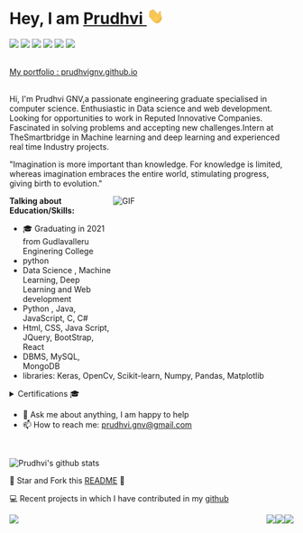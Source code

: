 <h1>Hey, I am <a href="https://prudhvignv.github.io/">Prudhvi </a><img src="https://raw.githubusercontent.com/ABSphreak/ABSphreak/master/gifs/Hi.gif" width="30px"></h1>


<a href="https://www.linkedin.com/in/prudhvignv"><img src="https://github.com/PrudhviGNV/PrudhviGNV/blob/master/logos/linkedin.png" width="40" /></a>  <a href="https://github.com/PrudhviGNV"><img src="https://github.com/PrudhviGNV/PrudhviGNV/blob/master/logos/github-logo.png" width="40" /></a>  <a href="https://www.facebook.com/prudhvi.gnv/"><img src="https://github.com/PrudhviGNV/PrudhviGNV/blob/master/logos/facebook.png" width="40" /></a>  <a href="mailto:prudhvi.gnv@gmail.com"><img src="https://github.com/PrudhviGNV/PrudhviGNV/blob/master/logos/google-plus.png" width="40" /></a>  <a href="https://www.instagram.com/prudhvi_gnv"><img src="https://github.com/PrudhviGNV/PrudhviGNV/blob/master/logos/instagram.png" width="40" /></a>
 <a href="https://www.instagram.com/prudhvi_gnv"><img src="https://github.com/PrudhviGNV/PrudhviGNV/blob/master/logos/medium.png" width="40" /></a>




<br />
 <a href="https://prudhvignv.github.io/" align="left" > My portfolio : prudhvignv.github.io </a> 
<br />
<br />

Hi, I'm Prudhvi GNV,a passionate engineering graduate specialised in computer science. Enthusiastic in Data science and web development. Looking for opportunities to work in Reputed Innovative Companies. Fascinated in solving problems and accepting new challenges.Intern at TheSmartbridge in Machine learning and deep learning and experienced real time Industry projects.


"Imagination is more important than knowledge. For knowledge is limited, whereas imagination embraces the entire world, stimulating progress, giving birth to evolution." 



 <img align="right" height="300px" width= "320px" alt="GIF" src="https://media.giphy.com/media/CVtNe84hhYF9u/giphy.gif" />

**Talking about Education/Skills:**

- 🎓 Graduating in 2021 from Gudlavalleru Enginering College
-  python 
-  Data Science , Machine Learning, Deep Learning and Web development
- Python , Java, JavaScript, C, C#
-  Html, CSS, Java Script, JQuery, BootStrap, React
-  DBMS, MySQL, MongoDB
-  libraries: Keras, OpenCv, Scikit-learn, Numpy, Pandas, Matplotlib

<details>
<summary>Certifications 🎓</summary>
  <ul>
    <li><a href="https://www.coursera.org/account/accomplishments/professional-cert/D6FVPDW5QNWX">Google IT Support</a></li>
    <li><a href="https://www.coursera.org/account/accomplishments/verify/FFD8SWPGSLMB">Machine learning by stanford</a></li>
    <li><a href="https://www.coursera.org/account/accomplishments/verify/NYBYWCAVG5G8">Neural networks by deeplearning.ai</a></li>
    <li><a href="https://www.freecodecamp.org/certification/prudhvi_gnv/responsive-web-design">Web development by freecodecamp</a></li>
    <li><a href="https://www.coursera.org/account/accomplishments/verify/6Y5L79GQFJCR">DevOps mindset and culture by coursera</a></li>
        <li><a href="https://www.coursera.org/account/accomplishments/verify/UQEGRWJF4L39"> Python datastructures  </a></li>
        <li><a href="https://nptel.ac.in/noc/Ecertificate/?q=noc19-cs07/NPTEL19CS07S61360046191203622.jpg">Java by NPTEL</a></li>
        <li><a href="https://learndigital.withgoogle.com/digitalgarage/validate-certificate-code">Digital marketing by Google Garage</a></li>

  </ul>
</details>

- 💬 Ask me about anything, I am happy to help
- 📫 How to reach me: prudhvi.gnv@gmail.com

&nbsp;


![Prudhvi's github stats](https://github-readme-stats.vercel.app/api?username=PrudhviGNV&show_icons=true&hide_border=true)

:pushpin: Star and Fork this [README](https://github.com/PrudhviGNV/PrudhviGNV) :pencil:

💻 Recent projects in which I have contributed in my [github](https://github.com/PrudhviGNV/)


<a href="https://github.com/PrudhviGNV/FacialEmotionRecognition-usingCNN">
    <img align="right" src="https://github-readme-stats.vercel.app/api/pin/?username=PrudhviGNV&repo=FacialEmotionRecognition-usingCNN" />
</a>

<a href="https://github.com/PrudhviGNV/FaceRecognisationBasedAttendence">
  <img align="right" src="https://github-readme-stats.vercel.app/api/pin/?username=PrudhviGNV&repo=FaceRecognisationBasedAttendence" />
</a>

<a href="https://github.com/PrudhviGNV/pathFinderVisualizer">
  <img align="left" src="https://github-readme-stats.vercel.app/api/pin/?username=PrudhviGNV&repo=pathFinderVisualizer" />
</a>

<a href="https://github.com/PrudhviGNV/SpeechEmotionRecognization">
  <img align="right" src="https://github-readme-stats.vercel.app/api/pin/?username=PrudhviGNV&repo=SpeechEmotionRecognization" />
</a>


